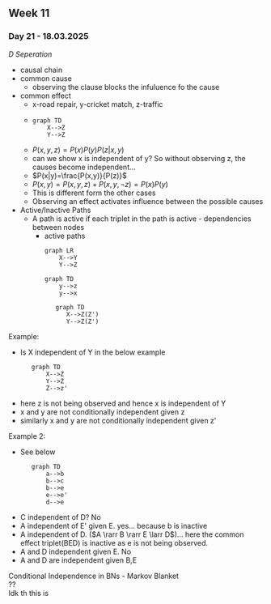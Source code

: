 ## Week 11

### Day 21 - 18.03.2025

_D Seperation_
- causal chain
- common cause
  - observing the clause blocks the infuluence fo the cause
- common effect
  - x-road repair, y-cricket match, z-traffic
  -  
    ```mermaid
    graph TD
        X-->Z
        Y-->Z
    ```
  - $P(x,y,z)=P(x)P(y)P(z|x,y)$
  - can we show x is independent of y? So without observing z, the causes become independent...
  - $P(x|y)=\frac{P(x,y)}{P(z)}$
  - $P(x,y)=P(x,y,z)+P(x,y, \neg z)=P(x)P(y)$
  - This is different form the other cases
  - Observing an effect activates influence between the possible causes
- Active/Inactive Paths
  - A path is active if each triplet in the path is active - dependencies between nodes
    - active paths
      ```mermaid
      graph LR
          X-->Y
          Y-->Z
      ```
      ```mermaid
      graph TD
          y-->z
          y-->x
      ```
      ```mermaid
         graph TD 
            X-->Z(Z')
            Y-->Z(Z')
      ```


Example:
- Is X independent of Y in the below example
  ```mermaid
     graph TD
         X-->Z
         Y-->Z
         Z-->z'
    ```
- here z is not being observed and hence x is independent of Y
- x and y are not conditionally independent given z
- similarly x and y are not conditionally independent given z'




Example 2:
- See below
  ```mermaid
     graph TD
         a-->b
         b-->c
         b-->e
         e-->e'
         d-->e
   ```
- C independent of D? No
- A independent of E' given E. yes... because b is inactive
- A independent of D. ($A \rarr B \rarr E \larr D$)... here the common effect triplet(BED) is inactive as e is not being observed.
- A and D independent given E. No
- A and D are independent given B,E


Conditional Independence in BNs - Markov Blanket \
?? \
Idk th this is
